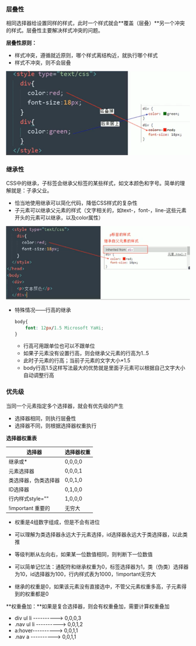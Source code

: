 ### **层叠性**

相同选择器给设置同样的样式，此时一个样式就会**覆盖（层叠）**另一个冲突的样式。层叠性主要解决样式冲突的问题。

**层叠性原则：**

- 样式冲突，遵循就近原则，哪个样式离结构近，就执行哪个样式
- 样式不冲突，则不会层叠

![image-20210816215736713](images/image-20210816215736713.png)



### 继承性

CSS中的继承，子标签会继承父标签的某些样式，如文本颜色和字号。简单的理解就是：子承父业。

- 恰当地使用继承可以简化代码，降低CSS样式的复杂性
- 子元素可以继承父元素的样式（文字相关的，如text-，font-，line-这些元素开头的元素可以继承，以及color属性）

![image-20210816220046571](images/image-20210816220046571.png)

- 特殊情况——行高的继承

  ```css
  body{
      font: 12px/1.5 Microsoft YaHi;
  }
  ```

  - 行高可用跟单位也可以不跟单位
  - 如果子元素没有设置行高，则会继承父元素的行高为1..5
  - 此时子元素的行高；当前子元素的文字大小*1.5
  - body行高1.5这样写法最大的优势就是里面子元素可以根据自己文字大小自动调整行高



### 优先级

当同一个元素指定多个选择器，就会有优先级的产生

- 选择器相同，则执行层叠性
- 选择器不同，则根据选择器权重执行

**选择器权重表**

| 选择器               | 选择器权重 |
| -------------------- | ---------- |
| 继承或*              | 0,0,0,0    |
| 元素选择器           | 0,0,0,1    |
| 类选择器，伪类选择器 | 0,0,1,0    |
| ID选择器             | 0,1,0,0    |
| 行内样式style=""     | 1,0,0,0    |
| !important 重要的    | 无穷大     |

- 权重是4组数字组成，但是不会有进位
- 可以理解为类选择器永远大于元素选择，id选择器永远大于类选择器，以此类推
- 等级判断从左向右，如果某一位数值相同，则判断下一位数值
- 可以简单记忆法：通配符和继承权重为0，标签选择器为1，类（伪类）选择器为10，id选择器为100，行内样式表为1000，!important无穷大

- 继承的权重是0，如果该元素没有直接选中，不管父元素权重多高，子元素得到的权重都是0



**权重叠加：**如果是复合选择器，则会有权重叠加，需要计算权重叠加

- div ul li ----------> 0,0,0,3
- .nav ul li ----------> 0,0,1,2
- a:hover----------> 0,0,1,1
- .nav a ----------> 0,0,1,1

